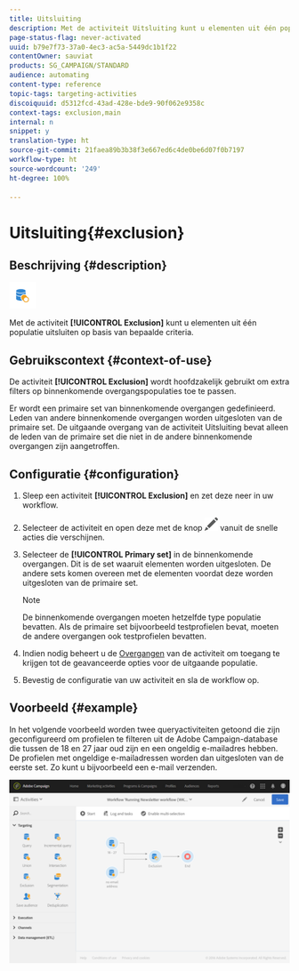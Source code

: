 ```yaml
---
title: Uitsluiting
description: Met de activiteit Uitsluiting kunt u elementen uit één populatie uitsluiten op basis van bepaalde criteria.
page-status-flag: never-activated
uuid: b79e7f73-37a0-4ec3-ac5a-5449dc1b1f22
contentOwner: sauviat
products: SG_CAMPAIGN/STANDARD
audience: automating
content-type: reference
topic-tags: targeting-activities
discoiquuid: d5312fcd-43ad-428e-bde9-90f062e9358c
context-tags: exclusion,main
internal: n
snippet: y
translation-type: ht
source-git-commit: 21faea89b3b38f3e667ed6c4de0be6d07f0b7197
workflow-type: ht
source-wordcount: '249'
ht-degree: 100%

---
```



# Uitsluiting{#exclusion}

## Beschrijving {#description}

![](assets/exclusion.png)

Met de activiteit **[!UICONTROL Exclusion]** kunt u elementen uit één populatie uitsluiten op basis van bepaalde criteria.

## Gebruikscontext {#context-of-use}

De activiteit **[!UICONTROL Exclusion]** wordt hoofdzakelijk gebruikt om extra filters op binnenkomende overgangspopulaties toe te passen.

Er wordt een primaire set van binnenkomende overgangen gedefinieerd. Leden van andere binnenkomende overgangen worden uitgesloten van de primaire set. De uitgaande overgang van de activiteit Uitsluiting bevat alleen de leden van de primaire set die niet in de andere binnenkomende overgangen zijn aangetroffen.

## Configuratie {#configuration}

1. Sleep een activiteit **[!UICONTROL Exclusion]** en zet deze neer in uw workflow.
1. Selecteer de activiteit en open deze met de knop ![](assets/edit_darkgrey-24px.png) vanuit de snelle acties die verschijnen.
1. Selecteer de **[!UICONTROL Primary set]** in de binnenkomende overgangen. Dit is de set waaruit elementen worden uitgesloten. De andere sets komen overeen met de elementen voordat deze worden uitgesloten van de primaire set.

   >[!NOTE]
   >
   >De binnenkomende overgangen moeten hetzelfde type populatie bevatten. Als de primaire set bijvoorbeeld testprofielen bevat, moeten de andere overgangen ook testprofielen bevatten.

1. Indien nodig beheert u de [Overgangen](../../automating/using/activity-properties.md) van de activiteit om toegang te krijgen tot de geavanceerde opties voor de uitgaande populatie.
1. Bevestig de configuratie van uw activiteit en sla de workflow op.

## Voorbeeld {#example}

In het volgende voorbeeld worden twee queryactiviteiten getoond die zijn geconfigureerd om profielen te filteren uit de Adobe Campaign-database die tussen de 18 en 27 jaar oud zijn en een ongeldig e-mailadres hebben. De profielen met ongeldige e-mailadressen worden dan uitgesloten van de eerste set. Zo kunt u bijvoorbeeld een e-mail verzenden.

![](assets/wkf_exclusion_example.png)

